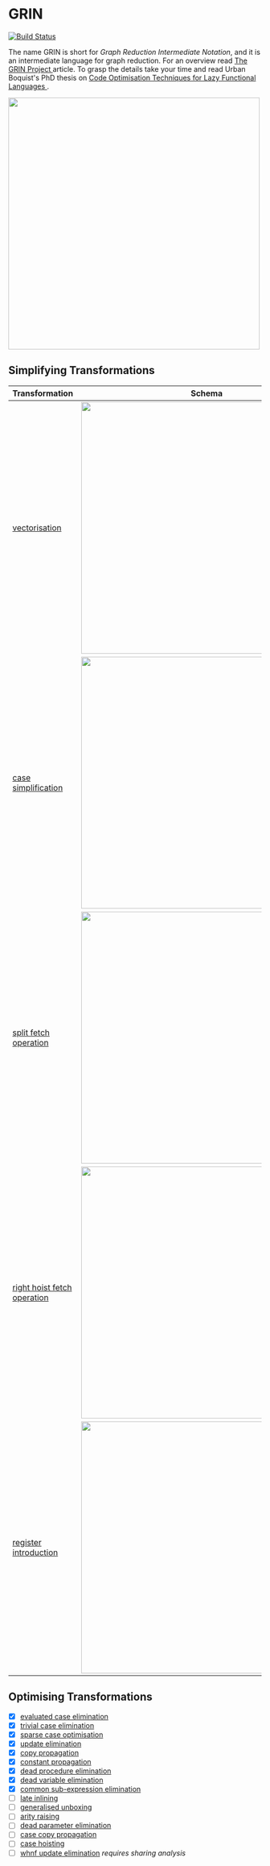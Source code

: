 # GRIN

[![Build Status](https://travis-ci.org/andorp/grin.svg?branch=master)](https://travis-ci.org/andorp/grin)

The name GRIN is short for *Graph Reduction Intermediate Notation*, and it is an intermediate language for graph reduction.
For an overview read
<a href="http://nbviewer.jupyter.org/github/andorp/grin/blob/master/papers/The GRIN Project.pdf">
The GRIN Project
</a> article. To grasp the details take your time and read Urban Boquist's PhD thesis on
<a href="http://nbviewer.jupyter.org/github/andorp/grin/blob/master/papers/boquist.pdf">
Code Optimisation Techniques for Lazy Functional Languages
</a>.

<a href="http://nbviewer.jupyter.org/github/andorp/grin/blob/master/papers/boquist.pdf#page=41">
<img src="https://raw.githubusercontent.com/andorp/grin/master/images/grin-syntax.png" width="500" >
</a>

## Simplifying Transformations

Transformation | Schema
-------------- | ------
<a href="http://nbviewer.jupyter.org/github/andorp/grin/blob/master/papers/boquist.pdf#page=113">vectorisation</a> | <a href="http://nbviewer.jupyter.org/github/andorp/grin/blob/master/papers/boquist.pdf#page=113"><img src="https://raw.githubusercontent.com/andorp/grin/master/images/vectorisation.png" width="500" ></a>
<a href="http://nbviewer.jupyter.org/github/andorp/grin/blob/master/papers/boquist.pdf#page=116">case simplification</a> | <a href="http://nbviewer.jupyter.org/github/andorp/grin/blob/master/papers/boquist.pdf#page=116"><img src="https://raw.githubusercontent.com/andorp/grin/master/images/case-simplification.png" width="500" ></a>
<a href="http://nbviewer.jupyter.org/github/andorp/grin/blob/master/papers/boquist.pdf#page=118">split fetch operation</a> | <a href="http://nbviewer.jupyter.org/github/andorp/grin/blob/master/papers/boquist.pdf#page=118"><img src="https://raw.githubusercontent.com/andorp/grin/master/images/split-fetch-operation.png" width="500" ></a>
<a href="http://nbviewer.jupyter.org/github/andorp/grin/blob/master/papers/boquist.pdf#page=123">right hoist fetch operation</a> | <a href="http://nbviewer.jupyter.org/github/andorp/grin/blob/master/papers/boquist.pdf#page=123"><img src="https://raw.githubusercontent.com/andorp/grin/master/images/right-hoist-fetch.png" width="500" ></a>
<a href="http://nbviewer.jupyter.org/github/andorp/grin/blob/master/papers/boquist.pdf#page=126">register introduction</a> | <a href="http://nbviewer.jupyter.org/github/andorp/grin/blob/master/papers/boquist.pdf#page=126"><img src="https://raw.githubusercontent.com/andorp/grin/master/images/register-introduction.png" width="500" ></a>

## Optimising Transformations

- [x] <a href="http://nbviewer.jupyter.org/github/andorp/grin/blob/master/papers/boquist.pdf#page=141">evaluated case elimination</a>
- [x] <a href="http://nbviewer.jupyter.org/github/andorp/grin/blob/master/papers/boquist.pdf#page=142">trivial case elimination</a>
- [x] <a href="http://nbviewer.jupyter.org/github/andorp/grin/blob/master/papers/boquist.pdf#page=143">sparse case optimisation</a>
- [x] <a href="http://nbviewer.jupyter.org/github/andorp/grin/blob/master/papers/boquist.pdf#page=148">update elimination</a>
- [x] <a href="http://nbviewer.jupyter.org/github/andorp/grin/blob/master/papers/boquist.pdf#page=129">copy propagation</a>
- [x] <a href="http://nbviewer.jupyter.org/github/andorp/grin/blob/master/papers/boquist.pdf#page=159">constant propagation</a>
- [x] <a href="http://nbviewer.jupyter.org/github/andorp/grin/blob/master/papers/boquist.pdf#page=169">dead procedure elimination</a>
- [x] <a href="http://nbviewer.jupyter.org/github/andorp/grin/blob/master/papers/boquist.pdf#page=170">dead variable elimination</a>
- [x] <a href="http://nbviewer.jupyter.org/github/andorp/grin/blob/master/papers/boquist.pdf#page=164">common sub-expression elimination</a>
- [ ] <a href="http://nbviewer.jupyter.org/github/andorp/grin/blob/master/papers/boquist.pdf#page=151">late inlining</a>
- [ ] <a href="http://nbviewer.jupyter.org/github/andorp/grin/blob/master/papers/boquist.pdf#page=134">generalised unboxing</a>
- [ ] <a href="http://nbviewer.jupyter.org/github/andorp/grin/blob/master/papers/boquist.pdf#page=160">arity raising</a>
- [ ] <a href="http://nbviewer.jupyter.org/github/andorp/grin/blob/master/papers/boquist.pdf#page=171">dead parameter elimination</a>
- [ ] <a href="http://nbviewer.jupyter.org/github/andorp/grin/blob/master/papers/boquist.pdf#page=144">case copy propagation</a>
- [ ] <a href="http://nbviewer.jupyter.org/github/andorp/grin/blob/master/papers/boquist.pdf#page=153">case hoisting</a>
- [ ] <a href="http://nbviewer.jupyter.org/github/andorp/grin/blob/master/papers/boquist.pdf#page=149">whnf update elimination</a> _requires sharing analysis_

